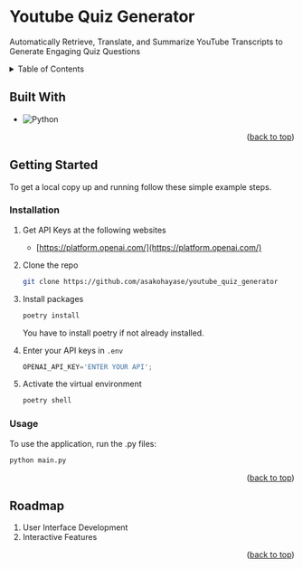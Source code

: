 <a name="readme-top"></a>

<h1>Youtube Quiz Generator</h1>

<div align="left">
  <p>
   Automatically Retrieve, Translate, and Summarize YouTube Transcripts to Generate Engaging Quiz Questions
  </p>
</div>



<!-- TABLE OF CONTENTS -->
<details>
  <summary>Table of Contents</summary>
  <ol>
    <li><a href="#built-with">Built With</a></li>
     <li><a href="#roadmap">Roadmap</a></li>
    <li><a href="#contributing">Getting Started</a></li>
  </ol>
</details>


## Built With

* ![Python](https://img.shields.io/badge/python-3670A0?style=for-the-badge&logo=python&logoColor=ffdd54)


<p align="right">(<a href="#readme-top">back to top</a>)</p>


<!-- GETTING STARTED -->
## Getting Started

To get a local copy up and running follow these simple example steps.

### Installation

1. Get API Keys at the following websites
   * [https://platform.openai.com/](https://platform.openai.com/)
   
2. Clone the repo
   ```sh
   git clone https://github.com/asakohayase/youtube_quiz_generator
   ```
3. Install packages
   ```sh
   poetry install
   ```
   You have to install poetry if not already installed.
   
4. Enter your API keys in `.env`
   ```js
   OPENAI_API_KEY='ENTER YOUR API';
   ```
5. Activate the virtual environment
   ```sh
   poetry shell
   ```

### Usage
To use the application, run the .py files:
   ```sh
   python main.py
   ```

<p align="right">(<a href="#readme-top">back to top</a>)</p>



<!-- ACKNOWLEDGMENTS -->
## Roadmap
 <ol>
    <li>User Interface Development</li>
    <li>Interactive Features</li>
  </ol>


<p align="right">(<a href="#readme-top">back to top</a>)</p>

